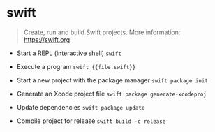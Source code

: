 # swift
> Create, run and build Swift projects.
> More information: <https://swift.org>.

- Start a REPL (interactive shell)
`swift`

- Execute a program
`swift {{file.swift}}`

- Start a new project with the package manager
`swift package init`

- Generate an Xcode project file
`swift package generate-xcodeproj`

- Update dependencies
`swift package update`

- Compile project for release
`swift build -c release`
